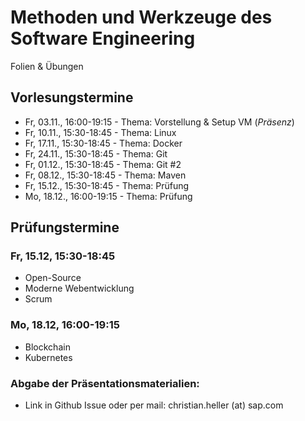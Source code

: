 # Methoden und Werkzeuge des Software Engineering
Folien & Übungen

## Vorlesungstermine
* Fr, 03.11., 16:00-19:15 - Thema: Vorstellung & Setup VM (*Präsenz*)
* Fr, 10.11., 15:30-18:45 - Thema: Linux
* Fr, 17.11., 15:30-18:45 - Thema: Docker
* Fr, 24.11., 15:30-18:45 - Thema: Git
* Fr, 01.12., 15:30-18:45 - Thema: Git #2
* Fr, 08.12., 15:30-18:45 - Thema: Maven
* Fr, 15.12., 15:30-18:45 - Thema: Prüfung
* Mo, 18.12., 16:00-19:15 - Thema: Prüfung

## Prüfungstermine
### Fr, 15.12, 15:30-18:45
* Open-Source
* Moderne Webentwicklung
* Scrum

### Mo, 18.12, 16:00-19:15
* Blockchain
* Kubernetes

### Abgabe der Präsentationsmaterialien:
* Link in Github Issue oder per mail: christian.heller (at) sap.com
